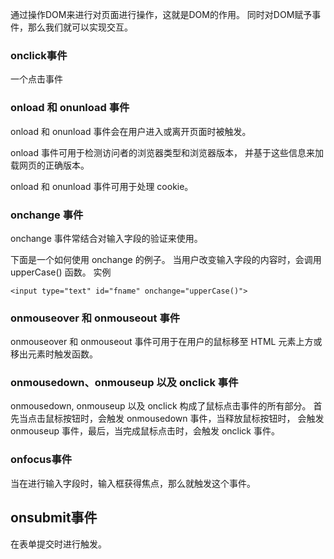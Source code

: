 通过操作DOM来进行对页面进行操作，这就是DOM的作用。
同时对DOM赋予事件，那么我们就可以实现交互。
### onclick事件
一个点击事件

### onload 和 onunload 事件

onload 和 onunload 事件会在用户进入或离开页面时被触发。

onload 事件可用于检测访问者的浏览器类型和浏览器版本，
并基于这些信息来加载网页的正确版本。

onload 和 onunload 事件可用于处理 cookie。

### onchange 事件

onchange 事件常结合对输入字段的验证来使用。

下面是一个如何使用 onchange 的例子。
当用户改变输入字段的内容时，会调用 upperCase() 函数。
实例
```
<input type="text" id="fname" onchange="upperCase()">
```


### onmouseover 和 onmouseout 事件

onmouseover 和 onmouseout 事件可用于在用户的鼠标移至 HTML 
元素上方或移出元素时触发函数。

### onmousedown、onmouseup 以及 onclick 事件

onmousedown, onmouseup 以及 onclick 构成了鼠标点击事件的所有部分。
首先当点击鼠标按钮时，会触发 onmousedown 事件，当释放鼠标按钮时，
会触发 onmouseup 事件，最后，当完成鼠标点击时，会触发 onclick 事件。
### onfocus事件
当在进行输入字段时，输入框获得焦点，那么就触发这个事件。


## onsubmit事件
在表单提交时进行触发。
